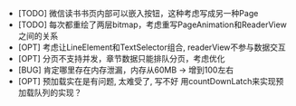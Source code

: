 - [TODO] 微信读书书页内部可以嵌入按钮，这种考虑写成另一种Page
- [TODO] 每次都重绘了两层bitmap，考虑重写PageAnimation和ReaderView之间的关系
- [OPT] 考虑让LineElement和TextSelector组合, readerView不参与数据交互
- [OPT] 分页不支持并发，章节数据只能排队分页，考虑优化
- [BUG] 肯定哪里存在内存泄漏，内存从60MB -> 增到100左右
- [OPT] 预加载实在是有问题, 太难受了, 写不好
用countDownLatch来实现预加载队列的实现？